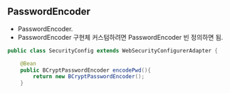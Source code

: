 ## PasswordEncoder

- PasswordEncoder.
- PasswordEncoder 구현체 커스텀하려면 PasswordEncoder 빈 정의하면 됨.

```java
public class SecurityConfig extends WebSecurityConfigurerAdapter {

    @Bean
    public BCryptPasswordEncoder encodePwd(){
        return new BCryptPasswordEncoder();
    }

```
